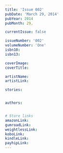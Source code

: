 ```yaml
---
title: 'Issue 002'
pubDate: 'March 29, 2014'
pubYear: 2014
pubMonth: 29,

currentIssue: false

issueNumber: '002'
volumeNumber: 'One'
isbn10:
isbn13:

coverImage:
coverTitle:

artistName:
artistLink:

stories: 


authors: 


# Store links
amazonLink: 
gumroadLink: 
weightlessLink: 
koboLink:
kindleLink: 
payhipLink: 
---
```


        